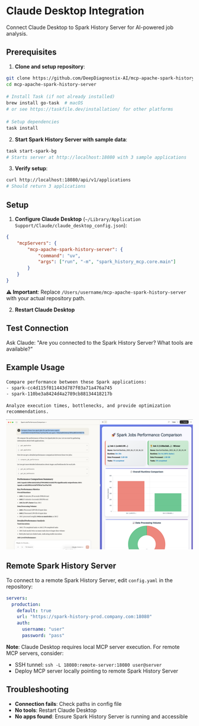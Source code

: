 # Claude Desktop Integration

Connect Claude Desktop to Spark History Server for AI-powered job analysis.

## Prerequisites

1. **Clone and setup repository**:
```bash
git clone https://github.com/DeepDiagnostix-AI/mcp-apache-spark-history-server.git
cd mcp-apache-spark-history-server

# Install Task (if not already installed)
brew install go-task  # macOS
# or see https://taskfile.dev/installation/ for other platforms

# Setup dependencies
task install
```

2. **Start Spark History Server with sample data**:
```bash
task start-spark-bg
# Starts server at http://localhost:18080 with 3 sample applications
```

3. **Verify setup**:
```bash
curl http://localhost:18080/api/v1/applications
# Should return 3 applications
```

## Setup

1. **Configure Claude Desktop** (`~/Library/Application Support/Claude/claude_desktop_config.json`):

```json
{
    "mcpServers": {
        "mcp-apache-spark-history-server": {
            "command": "uv",
            "args": ["run", "-m", "spark_history_mcp.core.main"]
        }
    }
}
```

**⚠️ Important**: Replace `/Users/username/mcp-apache-spark-history-server` with your actual repository path.

2. **Restart Claude Desktop**

## Test Connection

Ask Claude: "Are you connected to the Spark History Server? What tools are available?"

## Example Usage

```
Compare performance between these Spark applications:
- spark-cc4d115f011443d787f03a71a476a745
- spark-110be3a8424d4a2789cb88134418217b

Analyze execution times, bottlenecks, and provide optimization recommendations.
```

![claude-desktop](claude-desktop.png)

## Remote Spark History Server

To connect to a remote Spark History Server, edit `config.yaml` in the repository:

```yaml
servers:
  production:
    default: true
    url: "https://spark-history-prod.company.com:18080"
    auth:
      username: "user"
      password: "pass"
```

**Note**: Claude Desktop requires local MCP server execution. For remote MCP servers, consider:
- SSH tunnel: `ssh -L 18080:remote-server:18080 user@server`
- Deploy MCP server locally pointing to remote Spark History Server

## Troubleshooting

- **Connection fails**: Check paths in config file
- **No tools**: Restart Claude Desktop
- **No apps found**: Ensure Spark History Server is running and accessible
